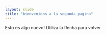 ```yaml
---
layout: slide
title: "bienvenidos a la segunda pagina"
---
```

Esto es algo nuevo!
Utiliza la flecha para volver
